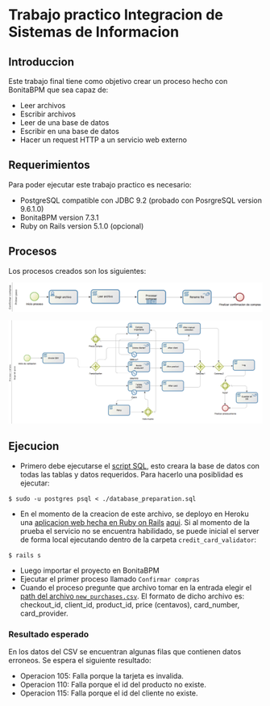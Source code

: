 # Trabajo practico Integracion de Sistemas de Informacion

## Introduccion

Este trabajo final tiene como objetivo crear un proceso hecho con BonitaBPM que sea capaz de:

* Leer archivos
* Escribir archivos
* Leer de una base de datos
* Escribir en una base de datos
* Hacer un request HTTP a un servicio web externo

## Requerimientos

Para poder ejecutar este trabajo practico es necesario:

* PostgreSQL compatible con JDBC 9.2 (probado con PosrgreSQL version 9.6.1.0)
* BonitaBPM version 7.3.1
* Ruby on Rails version 5.1.0 (opcional)

## Procesos

Los procesos creados son los siguientes:

![](https://raw.githubusercontent.com/alebianitba/bpm/master/proceso1.png)

![](https://raw.githubusercontent.com/alebianitba/bpm/master/proceso2.png)

## Ejecucion

* Primero debe ejecutarse el [script SQL](./database_preparation.sql), esto creara la base de datos con todas las tablas y datos requeridos. Para hacerlo una posiblidad es ejecutar:

```
$ sudo -u postgres psql < ./database_preparation.sql
```

* En el momento de la creacion de este archivo, se deployo en Heroku una [aplicacion web hecha en Ruby on Rails](./credit_card_validator) [aqui](http://bpm-api.herokuapp.com). Si al momento de la prueba el servicio no se encuentra habilidado, se puede inicial el server de forma local ejecutando dentro de la carpeta `credit_card_validator`:

```
$ rails s
```

* Luego importar el proyecto en BonitaBPM
* Ejecutar el primer proceso llamado `Confirmar compras`
* Cuando el proceso pregunte que archivo tomar en la entrada elegir el [path del archivo `new_purchases.csv`](./new_purchases.csv). El formato de dicho archivo es: checkout_id, client_id, product_id, price (centavos), card_number, card_provider.

### Resultado esperado

En los datos del CSV se encuentran algunas filas que contienen datos erroneos. Se espera el siguiente resultado:

* Operacion 105: Falla porque la tarjeta es invalida.
* Operacion 110: Falla porque el id del producto no existe.
* Operacion 115: Falla porque el id del cliente no existe.
